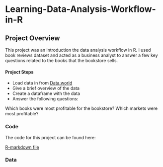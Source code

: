 # Learning-Data-Analysis-Workflow-in-R

## Project Overview

This project was an introduction the data analysis workflow in R. I used book reviews dataset and acted as a business analyst to answer a few key questions related to the books that the bookstore sells.

#### Project Steps

- Load data in from [Data.world](https://data.world/dataquest/book-reviews)
- Give a brief overview of the data
- Create a dataframe with the data
- Answer the following questions:

Which books were most profitable for the bookstore?
Which markets were most profitable?

### Code

The code for this project can be found here:

[R-markdown file](https://github.com/Drewsky33/COVID-19-Analysis-in-R/blob/main/Investigating%20COVID-19.Rmd)


### Data
